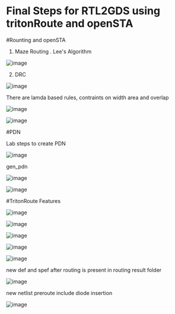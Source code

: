 # Final Steps for RTL2GDS using tritonRoute and openSTA

#Rounting and openSTA

1. Maze Routing . Lee's Algorithm

![image](https://github.com/user-attachments/assets/04d51d1c-45d9-49bb-b7e0-21f0a38d5d27)

2. DRC
   
![image](https://github.com/user-attachments/assets/833bd01e-9baa-4b41-96b3-e8465cbfc794)

There are lamda based rules, contraints on width area and overlap 

![image](https://github.com/user-attachments/assets/ea022dd8-f35a-49f7-a143-c19170dcef26)

![image](https://github.com/user-attachments/assets/3800d571-c261-4299-b002-5efa0781272f)

#PDN

Lab steps to create PDN

![image](https://github.com/user-attachments/assets/0f1102ab-b4a7-4383-808c-d2700e7afccb)



gen_pdn

![image](https://github.com/user-attachments/assets/1de00b6c-38a1-4db9-8df9-ae1ca0e39b64)

![image](https://github.com/user-attachments/assets/7d9fc283-c5c1-4571-957f-f31bad71b08e)


#TritonRoute Features 

![image](https://github.com/user-attachments/assets/153c052f-25cd-4af0-a2b0-b1ea7e3e5a87)

![image](https://github.com/user-attachments/assets/c085fff9-d067-4b69-9ced-72d4a4dbef4b)

![image](https://github.com/user-attachments/assets/79defcd3-bad0-4d29-ad03-7e09844e1b2a)

![image](https://github.com/user-attachments/assets/e9ea9bf2-878e-4c58-95b6-10261e5a2afb)

![image](https://github.com/user-attachments/assets/45fdb215-797a-4df2-98d4-76beeb344209)


new def and spef after routing is present in routing result folder

![image](https://github.com/user-attachments/assets/4edbc807-578f-40a5-8a29-d9e10d9f9316)

new netlist preroute include diode insertion 

![image](https://github.com/user-attachments/assets/c9f3fb1b-df36-4837-92ce-ef77452ac4d0)


